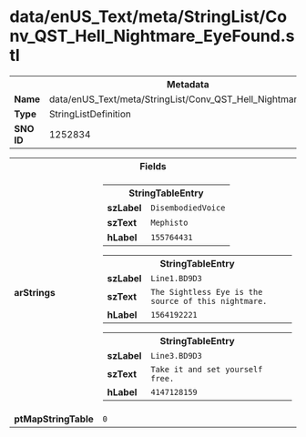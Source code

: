 <h1>data/enUS_Text/meta/StringList/Conv_QST_Hell_Nightmare_EyeFound.stl</h1><table><tr><th colspan="100%">Metadata</th></tr><tr><td><b>Name</b></td><td>data/enUS_Text/meta/StringList/Conv_QST_Hell_Nightmare_EyeFound.stl</td></tr><tr><td><b>Type</b></td><td>StringListDefinition</td></tr><tr><td><b>SNO ID</b></td><td>1252834</td></tr></table>

<table><tr><th colspan="100%">Fields</th></tr><tr><td><b>arStrings</b></td><td><table><tr><th colspan="100%">StringTableEntry</th></tr><tr><td><b>szLabel</b></td><td><code>DisembodiedVoice</code></td></tr><tr><td><b>szText</b></td><td><code>Mephisto</code></td></tr><tr><td><b>hLabel</b></td><td><code>155764431</code></td></tr></table>


<table><tr><th colspan="100%">StringTableEntry</th></tr><tr><td><b>szLabel</b></td><td><code>Line1.BD9D3</code></td></tr><tr><td><b>szText</b></td><td><code>The Sightless Eye is the source of this nightmare.</code></td></tr><tr><td><b>hLabel</b></td><td><code>1564192221</code></td></tr></table>


<table><tr><th colspan="100%">StringTableEntry</th></tr><tr><td><b>szLabel</b></td><td><code>Line3.BD9D3</code></td></tr><tr><td><b>szText</b></td><td><code>Take it and set yourself free.</code></td></tr><tr><td><b>hLabel</b></td><td><code>4147128159</code></td></tr></table>


</td></tr><tr><td><b>ptMapStringTable</b></td><td><code>0</code></td></tr></table>

